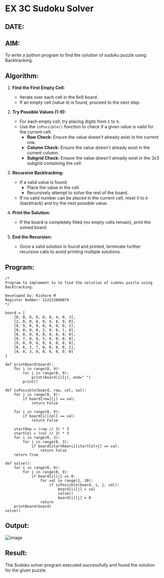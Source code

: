 # EX 3C Sudoku Solver
## DATE:
## AIM:
To write a python program to find the solution of sudoku puzzle using Backtracking.


## Algorithm:

1. **Find the First Empty Cell:**  
   - Iterate over each cell in the 9x9 board.  
   - If an empty cell (value `0`) is found, proceed to the next step.  

2. **Try Possible Values (1-9):**  
   - For each empty cell, try placing digits from `1` to `9`.  
   - Use the `isPossible()` function to check if a given value is valid for the current cell:  
     - **Row Check:** Ensure the value doesn't already exist in the current row.  
     - **Column Check:** Ensure the value doesn't already exist in the current column.  
     - **Subgrid Check:** Ensure the value doesn't already exist in the 3x3 subgrid containing the cell.  

3. **Recursive Backtracking:**  
   - If a valid value is found:  
     - Place the value in the cell.  
     - Recursively attempt to solve the rest of the board.  
   - If no valid number can be placed in the current cell, reset it to `0` (backtrack) and try the next possible value.  

4. **Print the Solution:**  
   - If the board is completely filled (no empty cells remain), print the solved board.  

5. **End the Recursion:**  
   - Once a valid solution is found and printed, terminate further recursive calls to avoid printing multiple solutions.  

## Program:
```
/*
Program to implement to to find the solution of sudoku puzzle using Backtracking.

Developed by: Kishore M
Register Number: 212222040079
*/

board = [
    [0, 0, 0, 8, 0, 0, 4, 0, 3],
    [2, 0, 0, 0, 0, 4, 8, 9, 0],
    [0, 9, 0, 0, 0, 0, 0, 0, 2],
    [0, 0, 0, 0, 2, 9, 0, 1, 0],
    [0, 0, 0, 0, 0, 0, 0, 0, 0],
    [0, 7, 0, 6, 5, 0, 0, 0, 0],
    [9, 0, 0, 0, 0, 0, 0, 8, 0],
    [0, 6, 2, 7, 0, 0, 0, 0, 1],
    [4, 0, 3, 0, 0, 6, 0, 0, 0]
]

def printBoard(board):
    for i in range(0, 9):
        for j in range(0, 9):
            print(board[i][j], end=" ")
        print()

def isPossible(board, row, col, val):
    for j in range(0, 9):
        if board[row][j] == val:
            return False

    for i in range(0, 9):
        if board[i][col] == val:
            return False

    startRow = (row // 3) * 3
    startCol = (col // 3) * 3
    for i in range(0, 3):
        for j in range(0, 3):
            if board[startRow+i][startCol+j] == val:
                return False
    return True

def solve():
    for i in range(0, 9):
        for j in range(0, 9):
            if board[i][j] == 0:
                for val in range(1, 10):
                    if isPossible(board, i, j, val):
                        board[i][j] = val
                        solve()
                        board[i][j] = 0
                return
    printBoard(board)
solve()
```

## Output:

![image](https://github.com/user-attachments/assets/53741ee3-cc9b-4a2d-9558-7856c798f2bf)

## Result:
The Sudoku solver program executed successfully and found the solution for the given puzzle.

